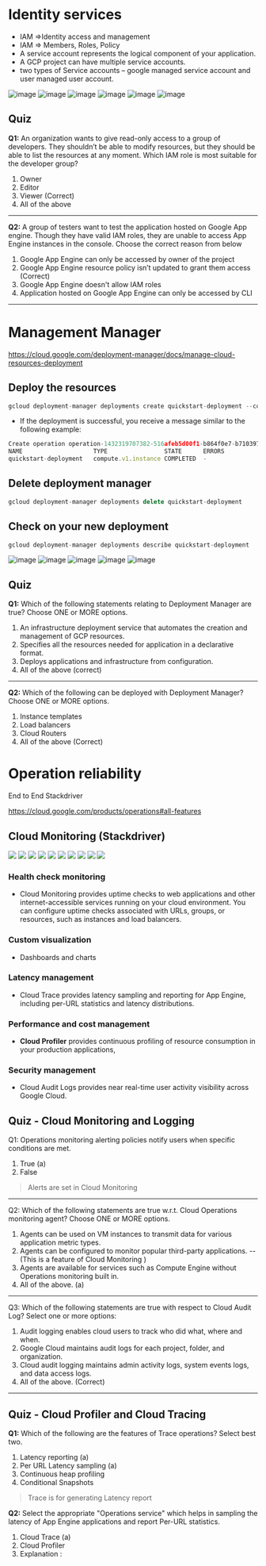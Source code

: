 # Identity services

- IAM =>Identity access and management
- IAM => Members, Roles, Policy
- A service account represents the logical component of your application.
- A GCP project can have multiple service accounts.
- two types of Service accounts – google managed service account and user managed user account.

![image](./images/iam-1.PNG)
![image](./images/iam-2.PNG)
![image](./images/iam-3.PNG)
![image](./images/iam-4.PNG)
![image](./images/create-role.PNG)
![image](./images/hierarchy-1.PNG)

## Quiz

**Q1:** An organization wants to give read-only access to a group of developers. They shouldn’t be able to modify resources, but they should be able to list the resources at any moment. Which IAM role is most suitable for the developer group?

1. Owner
2. Editor
3. Viewer (Correct)
4. All of the above

<hr />

**Q2:** A group of testers want to test the application hosted on Google App engine. Though they have valid IAM roles, they are unable to access App Engine instances in the console. Choose the correct reason from below

1. Google App Engine can only be accessed by owner of the project
2. Google App Engine resource policy isn’t updated to grant them access (Correct)
3. Google App Engine doesn't allow IAM roles
4. Application hosted on Google App Engine can only be accessed by CLI

<hr />

# Management Manager

https://cloud.google.com/deployment-manager/docs/manage-cloud-resources-deployment

## Deploy the resources

```js
gcloud deployment-manager deployments create quickstart-deployment --config vm.yaml
```

- If the deployment is successful, you receive a message similar to the following example:

```js
Create operation operation-1432319707382-516afeb5d00f1-b864f0e7-b7103978 completed successfully.
NAME                    TYPE                STATE      ERRORS
quickstart-deployment   compute.v1.instance COMPLETED  -
```

## Delete deployment manager

```js
gcloud deployment-manager deployments delete quickstart-deployment
```

## Check on your new deployment

```js
gcloud deployment-manager deployments describe quickstart-deployment
```

![image](./images/dm1.PNG)
![image](./images/dm2.PNG)
![image](./images/dm3.PNG)
![image](./images/dm4.PNG)
![image](./images/dm5.PNG)

## Quiz

**Q1:** Which of the following statements relating to Deployment Manager are true?
Choose ONE or MORE options.

1. An infrastructure deployment service that automates the creation and management of GCP resources.
2. Specifies all the resources needed for application in a declarative format.
3. Deploys applications and infrastructure from configuration.
4. All of the above (correct)

<hr />

**Q2:** Which of the following can be deployed with Deployment Manager?
Choose ONE or MORE options.

1. Instance templates
2. Load balancers
3. Cloud Routers
4. All of the above (Correct)

# Operation reliability

End to End Stackdriver

https://cloud.google.com/products/operations#all-features

## Cloud Monitoring (Stackdriver)

![](./images/operations-menu.PNG)
![](./images/sd2.PNG)
![](./images/sd3.PNG)
![](./images/sd4.PNG)
![](./images/sd5.PNG)
![](./images/sd6.PNG)
![](./images/sd7.PNG)
![](./images/sd8.PNG)
![](./images/sd9.PNG)
![](./images/sd10.PNG)

### Health check monitoring

- Cloud Monitoring provides uptime checks to web applications and other internet-accessible services running on your cloud environment. You can configure uptime checks associated with URLs, groups, or resources, such as instances and load balancers.

### Custom visualization

- Dashboards and charts

### Latency management

- Cloud Trace provides latency sampling and reporting for App Engine, including per-URL statistics and latency distributions.

### Performance and cost management

- **Cloud Profiler** provides continuous profiling of resource consumption in your production applications,


### Security management
- Cloud Audit Logs provides near real-time user activity visibility across Google Cloud.

## Quiz - Cloud Monitoring and Logging

Q1: Operations monitoring alerting policies notify users when specific conditions are met.

1. True (a)
2. False

> Alerts are set in Cloud Monitoring

<hr />

Q2: Which of the following statements are true w.r.t. Cloud Operations monitoring agent?
Choose ONE or MORE options.

1. Agents can be used on VM instances to transmit data for various application metric types.
2. Agents can be configured to monitor popular third-party applications. --(This is a feature of Cloud Monitoring )
3. Agents are available for services such as Compute Engine without Operations monitoring built in.
4. All of the above. (a)

<hr />

Q3: Which of the following statements are true with respect to Cloud Audit Log?
Select one or more options:

1. Audit logging enables cloud users to track who did what, where and when.
2. Google Cloud maintains audit logs for each project, folder, and organization.
3. Cloud audit logging maintains admin activity logs, system events logs, and data access logs.
4. All of the above. (Correct)
<hr />

## Quiz - Cloud Profiler and Cloud Tracing

**Q1:** Which of the following are the features of Trace operations? Select best two.

1. Latency reporting (a)
2. Per URL Latency sampling (a)
3. Continuous heap profiling
4. Conditional Snapshots

> Trace is for generating Latency report

**Q2:** Select the appropriate "Operations service" which helps in sampling the latency of App Engine applications and report Per-URL statistics.

1. Cloud Trace (a)
2. Cloud Profiler
3. Explanation :
